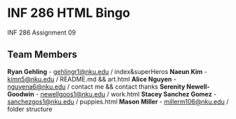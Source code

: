 # INF 286 HTML Bingo
INF 286 Assignment 09

## Team Members

**Ryan Gehling** - gehlingr1@nku.edu  /   index&superHeros
**Naeun Kim** - kimn5@nku.edu   /   README.md && art.html
**Alice Nguyen** - nguyena6@nku.edu   /    contact me && contact thanks
**Serenity Newell-Goodwin** - newellgoos1@nku.edu   /   work.html
**Stacey Sanchez Gomez** - sanchezgos1@nku.edu   /   puppies.html
**Mason Miller** - millerm106@nku.edu   /    folder structure
